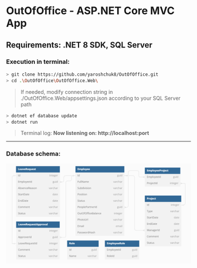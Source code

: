 # OutOfOffice - ASP.NET Core MVC App
## Requirements: .NET 8 SDK, SQL Server
### Execution in terminal:

```bash
> git clone https://github.com/yaroshchuk8/OutOfOffice.git
> cd .\OutOfOffice\OutOfOffice.Web\
```
> If needed, modify connection string in ./OutOfOffice.Web/appsettings.json according to your SQL Server path
```bash
> dotnet ef database update
> dotnet run
```
> Terminal log: **Now listening on: http://localhost:port**

---

### Database schema:
![Database schema](https://raw.githubusercontent.com/yaroshchuk8/OutOfOffice/master/OutOfOffice.Web/wwwroot/photos/db-diagram.png)
